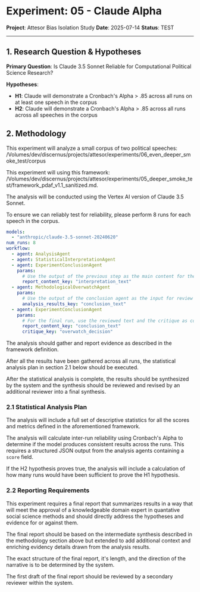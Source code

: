 # Experiment: 05 - Claude Alpha
**Project**: Attesor Bias Isolation Study
**Date**: 2025-07-14
**Status**: TEST

---

## 1. Research Question & Hypotheses

**Primary Question**: Is Claude 3.5 Sonnet Reliable for Computational Political Science Research?

**Hypotheses**:
- **H1**: Claude will demonstrate a Cronbach's Alpha > .85 across all runs on at least one speech in the corpus
- **H2**: Claude will demonstrate a Cronbach's Alpha > .85 across all runs across all speeches in the corpus

## 2. Methodology

This experiment will analyze a small corpus of two political speeches:
/Volumes/dev/discernus/projects/attesor/experiments/06_even_deeper_smoke_test/corpus

This experiment will using this framework:
/Volumes/dev/discernus/projects/attesor/experiments/05_deeper_smoke_test/framework_pdaf_v1.1_sanitized.md. 

The analysis will be conducted using the Vertex AI version of Claude 3.5 Sonnet. 

To ensure we can reliably test for reliability, please perform 8 runs for each speech in the corpus.

```yaml
models:
  - "anthropic/claude-3.5-sonnet-20240620"
num_runs: 8
workflow:
  - agent: AnalysisAgent
  - agent: StatisticalInterpretationAgent
  - agent: ExperimentConclusionAgent
    params:
      # Use the output of the previous step as the main content for the first draft
      report_content_key: "interpretation_text" 
  - agent: MethodologicalOverwatchAgent
    params:
      # Use the output of the conclusion agent as the input for review
      analysis_results_key: "conclusion_text" 
  - agent: ExperimentConclusionAgent
    params:
      # For the final run, use the reviewed text and the critique as context
      report_content_key: "conclusion_text"
      critique_key: "overwatch_decision"
```

The analysis should gather and report evidence as described in the framework definition. 

After all the results have been gathered across all runs, the statistical analysis plan in section 2.1 below should be executed. 

After the statistical analysis is complete, the results should be synthesized by the system and the synthesis should be reviewed and revised by an additional reviewer into a final synthesis. 

### 2.1 Statistical Analysis Plan

The analysis will include a full set of descriptive statistics for all the scores and metrics defined in the aforementioned framework.

The analysis will calculate inter-run reliability using Cronbach's Alpha to determine if the model produces consistent results across the runs. This requires a structured JSON output from the analysis agents containing a `score` field.

If the H2 hypothesis proves true, the analysis will include a calculation of how many runs would have been sufficient to prove the H1 hypothesis.

### 2.2 Reporting Requirements

This experiment requires a final report that summarizes results in a way that will meet the approval of a knowledgeable domain expert in quantative social science methods and should directly address the hypotheses and evidence for or against them.

The final report should be based on the intermediate synthesis described in the methodology section above but extended to add additional context and enriching evidency details drawn from the analysis results.

The exact structure of the final report, it's length, and the direction of the narrative is to be determined by the system. 

The first draft of the final report should be reviewed by a secondary reviewer within the system.

